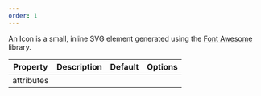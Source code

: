 ```yaml
---
order: 1
---
```

An Icon is a small, inline SVG element generated using the [Font Awesome](https://fontawesome.com) library.

| Property | Description | Default | Options |
| -------- | ----------- | ------- | ------- |
| attributes | | | |
